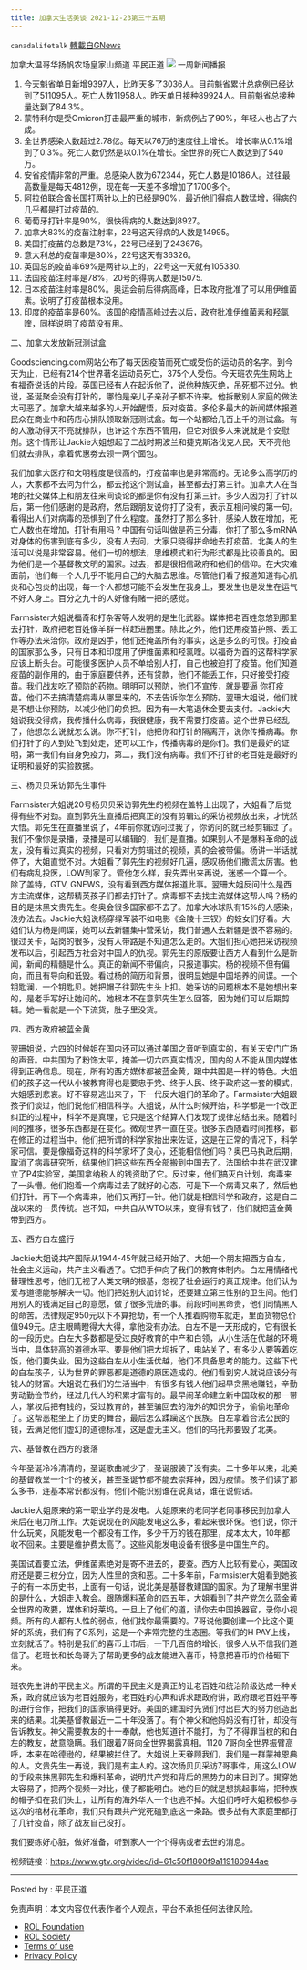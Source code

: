 ```yaml
---
title: 加拿大生活美谈 2021-12-23第三十五期
---
```

`canadalifetalk` [轉載自GNews](https://gnews.org/zh-hans/1805241/)

加拿大温哥华扬帆农场皇家山频道 平民正道
![](https://assets.gnews.org/wp-content/uploads/2021/12/image-1880.png)
一周新闻播报

1. 今天魁省单日新增9397人，比昨天多了3036人。目前魁省累计总病例已经达到了511095人。死亡人数11958人。昨天单日接种89924人。目前魁省总接种量达到了84.3%。
2. 蒙特利尔是受Omicron打击最严重的城市，新病例占了90%，年轻人也占了六成。
3. 全世界感染人数超过2.78亿。每天以76万的速度往上增长。 增长率从0.1%增到了0.3%。死亡人数仍然是以0.1%在增长。全世界的死亡人数达到了540万。
4. 安省疫情非常的严重。总感染人数为672344，死亡人数是10186人。过往最高数量是每天4812例，现在每一天差不多增加了1700多个。
5. 阿拉伯联合酋长国打两针以上的已经是90%，最近他们得病人数猛增，得病的几乎都是打过疫苗的。
6. 葡萄牙打针率是90%，很快得病的人数达到8927。
7. 加拿大83%的疫苗注射率，22号这天得病的人数是14995。
8. 美国打疫苗的总数是73%，22号已经到了243676。
9. 意大利总的疫苗率是80%，22号这天有36326。
10. 英国总的疫苗率69%是两针以上的，22号这一天就有105330.
11. 法国疫苗注射率是78%，20号的得病人数是15075.
12. 日本疫苗注射率是80%。奥运会前后得病高峰，日本政府批准了可以用伊维菌素。说明了打疫苗根本没用。
13. 印度的疫苗率是60%。该国的疫情高峰过去以后，政府批准伊维菌素和羟氯喹，同样说明了疫苗没有用。


二、加拿大发放新冠测试盒

Goodsciencing.com网站公布了每天因疫苗而死亡或受伤的运动员的名字。到今天为止，已经有214个世界著名运动员死亡，375个人受伤。今天班农先生网站上有福奇说话的片段。英国已经有人在起诉他了，说他种族灭绝，吊死都不过分。他说，圣诞聚会没有打针的，哪怕是亲儿子亲孙子都不许来。他拆散别人家庭的做法太可恶了。加拿大越来越多的人开始醒悟，反对疫苗。多伦多最大的新闻媒体报道民众在商业中和药店心排队领取新冠测试盒。每一个站都给几百上千的测试盒。有的人激动得天不亮就排队，也许这个东西不管用，但它对很多人来说就是个安慰剂。这个情形让Jackie大姐想起了二战时期波兰和捷克斯洛伐克人民，天不亮他们就去排队，拿着优惠劵去领一两个面包。

我们加拿大医疗和文明程度是很高的，打疫苗率也是非常高的。无论多么高学历的人，大家都不去问为什么，都去抢这个测试盒，甚至都去打第三针。加拿大人在当地的社交媒体上和朋友往来间谈论的都是你有没有打第三针。多少人因为打了针以后，第一他们感谢的是政府，然后跟朋友说你打了没有，表示互相问候的第一句。看得出人们对病毒的恐惧到了什么程度。虽然打了那么多针，感染人数在增加，死亡人数也在增加，打针有用吗？中国有句话叫做是药三分毒，你打了那么多mRNA对身体的伤害到底有多少，没有人去问，大家只晓得拼命地去打疫苗。北美人的生活可以说是非常容易。他们一切的想法，思维模式和行为形式都是比较善良的。因为他们是一个基督教文明的国家。过去，都是很相信政府和他们的信仰。在大灾难面前，他们每一个人几乎不能用自己的大脑去思维。尽管他们看了报道知道有心肌炎和心包炎的出现，每一个人都想可能不会发生在我身上，要发生也是发生在运气不好人身上。百分之九十的人好像有赌一把的感觉。

Farmsister大姐说福奇和打杂客等人发明的是生化武器。媒体把老百姓忽悠到那里去打针，政府把老百姓像羊群一样赶进圈里。除此之外，他们还用疫苗护照、丢工作等办法来治你。政府是凶手，他们还掩盖所有的事实，这是多么的可恨。打疫苗的国家那么多，只有日本和印度用了伊维菌素和羟氯喹。以福奇为首的这帮科学家应该上断头台。可能很多医护人员不单给别人打，自己也被迫打了疫苗。他们知道疫苗的副作用的，由于家庭要供养，还有贷款，他们不能丢工作，只好接受打疫苗。我们战友吃了预防的药物。明明可以预防，他们不宣传，就是要逼 你打疫苗。他们不去搞清楚病毒从哪里来的，不去告诉你怎么预防。翌珊大姐说，他们就是不想让你预防，以减少他们的负担。因为有一大笔退休金要去支付。Jackie大姐说我没得病，我传播什么病毒，我很健康，我不需要打疫苗。这个世界已经乱了，他想怎么说就怎么说。你不打针，他把你和打针的隔离开，说你传播病毒。你们打针了的人到处飞到处走，还可以工作，传播病毒的是你们。我们是最好的证明，第一我们有自身免疫力，第二，我们没有病毒。我们不打针的老百姓是最好的证明和最好的实验数据。

三、杨贝贝采访郭先生事件

Farmsister大姐说20号杨贝贝采访郭先生的视频在盖特上出现了，大姐看了后觉得有些不对劲。直到郭先生直播后把真正的没有剪辑过的采访视频放出来，才恍然大悟。郭先生在直播里说了，4年前你就访问过我了，你访问的就已经剪辑过 了。我们不像你是录播，录播是可以编辑的，我们是直播。如果别人不是爆料革命的战友，没有看过真实的视频，只看对方剪辑过的视频，真的会被带偏。杨讲一半话就停了，大姐直觉不对。大姐看了郭先生的视频好几遍，感叹杨他们撒谎太厉害。他们有病乱投医，LOW到家了。管他怎么样，我先弄出来再说，迷惑一个算一个。除了盖特，GTV, GNEWS，没有看到西方媒体报道此事。翌珊大姐反问什么是西方主流媒体，这帮精英孩子们都去打针了。病毒都不去找主流媒体这帮人吗？杨的目的是抹黑文贵先生。冬奥会很多国家都不去了。加拿大冰球队有15%的人感染，没办法去。Jackie大姐说杨穿绿军装不如电影《金陵十三钗》的妓女们好看。大姐们认为杨是间谍，她可以去新疆集中营采访，我们普通人去新疆是很不容易的。很过关卡，站岗的很多，没有人带路是不知道怎么走的。大姐们担心她把采访视频发布以后，引起西方社会对中国人的仇视。郭先生的原版要让西方人看到什么是新闻，新闻的精髓是什么。真正的新闻不带偏向，只报道事实。杨的视频不但有偏向，而且有导向和诋毁。看过杨的简历和背景，很明显她是中国培养的间谍。一个钥匙澜，一个钥匙贝。她把帽子往郭先生头上扣。她采访的问题根本不是她想出来的，是老手写好让她问的。她根本不在意郭先生怎么回答，因为她们可以后期剪辑。她一看就是一个下流货，肚子里没货。

四、西方政府被蓝金黄

翌珊姐说，六四的时候姐在国内还可以通过美国之音听到真实的，有关天安门广场的声音。中共国为了粉饰太平，掩盖一切六四真实情况，国内的人不能从国内媒体得到正确信息。现在，所有的西方媒体都被蓝金黄，跟中共国是一样的特色。大姐们的孩子这一代从小被教育得也是要忠于党、终于人民、终于政府这一套的模式，大姐感到悲哀。好不容易逃出来了，下一代反大姐们的革命了。Farmsister大姐跟孩子们谈过，他们说他们相信科学。大姐说，从什么时候开始，科学都是一个改正纠正的过程中，科学不是真理，它只是这个结算人们发现了规律总结出来。随着时间的推移，很多东西都是在变化。微观世界一直在变。很多东西随着时间推移，都在修正的过程当中。他们把所谓的科学家抬出来佐证，这是在正常的情况下，科学家可信。要是像福奇这样的科学家坏了良心，还能相信他们吗？奥巴马执政后期，取消了病毒研究所，结果他们把这些东西全部搬到中国去了。法国给中共在武汉建立了P4实验室，美国拿纳税人的钱资助了它。反过来，他们搞灭白计划，病毒来了一头懵。他们抱着一个病毒过去了就好的心态，可是下一个病毒又来了，然后他们打针。再下一个病毒来，他们又再打一针。他们就是相信科学和政府，这是自二战以来的一贯传统。岂不知，中共自从WTO以来，变得有钱了，他们就把蓝金黄带到西方。

五、西方白左盛行

Jackie大姐说共产国际从1944-45年就已经开始了。大姐一个朋友把西方白左，社会主义运动，共产主义看透了。它把手伸向了我们的教育体制内。白左用情绪代替理性思考，他们无视了人类文明的根基，忽视了社会运行的真正规律。他们认为爱与道德能够解决一切。他们把姓别大加讨论，还要建立第三性别的卫生间。他们用别人的钱满足自己的意愿，做了很多荒唐的事。前段时间黑命贵，他们同情黑人的命苦。法律规定950元以下不算抢劫，有一个人推着购物车就走，里面货物总价值949元。店主眼睛瞪得大大得，拿他没有办法。白左不是一天形成的，它有很长的一段历史。白左大多数都是受过良好教育的中产和白领，从小生活在优越的环境当中，具体较高的道德水平。要是他们把大坝拆了，电站关了，有多少人要等着吃饭，他们要失业。因为这些白左从小生活优越，他们不具备思考的能力。这些下代的白左孩子，认为世界的罪恶都是道德的原因造成的。他们看到穷人就说应该分有钱人的财富。大姐说在我们的生活当中，有很多有钱人他们起早贪黑地赚钱，辛勤劳动勤俭节约，经过几代人的积累才富有的。最早闹革命建立新中国政权的那一带人，掌权后把有钱的，受过教育的，甚至骗回去的海外的知识分子，偷偷地革命了。这帮恶棍坐上了历史的舞台，最后怎么蹂躏这个民族。白左拿着合法公民的钱，去满足他们虚幻的道德标准，这是虚无主义。他们的乌托邦要毁了北美。

六、基督教在西方的衰落

今年圣诞冷冷清清的，圣诞歌曲减少了，圣诞服装了没有卖。二十多年以来，北美的基督教堂一个个的被关，甚至圣诞节都不能去崇拜神，因为疫情。孩子们读了那么多书，连基本常识都没有。他们不能识别谁在说真话，谁在说假话。

Jackie大姐原来的第一职业学的是发电。大姐原来的老同学老同事移民到加拿大来后在电力所工作。大姐说现在的风能发电这么多，看起来很环保。他们说，你开什么玩笑，风能发电一个都没有工作，多少千万的钱在那里，成本太大，10年都收不回来。主要是维护费太高了。这些风能发电设备有很多是中国生产的。

美国试着要立法，伊维菌素绝对是寄不进去的，要查。西方人比较有爱心，美国政府还是要三权分立，因为人性里的贪和恶。二十多年前，Farmsister大姐看到她孩子的有一本历史书，上面有一句话，说北美是基督教建国的国家。为了理解书里讲的是什么，大姐走入教会。跟随爆料革命的四五年，大姐看到了共产党怎么蓝金黄全世界的政要，媒体和好莱坞。一旦上了他们的道，请你去中国换器官，录你小视频。所有的人都有人性的弱点，他们找你最需要的。7哥说他要创建一个比这个更好的系统，我们有了G系列，这是一个非常完整的生态圈。等我们的H PAY上线，立刻就活了。特别是我们的喜币上市后，一下几百倍的增长，很多人从不信我们道信了。老班长和长岛哥为了帮助更多的战友能进入喜币，特意把喜币的价格砸下来。

班农先生讲的平民主义。所谓的平民主义是真正的让老百姓和统治阶级达成一种关系，政府就应该为老百姓服务，老百姓的心声和诉求跟政府讲，政府跟老百姓平等的进行合作，把我们的国家搞得更好。美国的建国时先贤们付出巨大的努力创造出来的结果。北美基督教最近一二十年没落了。有个神父和他妈妈没有打针，却没有告诉教友。神父需要教友的十一奉献，他也知道针不能打，为了不得罪当权的和白左的教友，故意隐瞒。我们跟着7哥向全世界揭露真相。1120 7哥向全世界振臂高呼，本来在哈德逊的，结果被拦住了。大姐说上天眷顾我们，我们是一群蒙神恩典的人。文贵先生一再说，我们是有主人的。这次杨贝贝采访7哥事件，用这么LOW的手段来抹黑郭先生和爆料革命，说明共产党和背后的黑势力的末日到了。揭穿她太容易了，把两个视频一对比，傻子都能明白。她的目的就是想挑起事端，把种族的帽子扣在我们头上，让所有的海外华人一个也逃不掉。大姐们呼吁大姐积极参与这次的棺材花革命，我们只有跟共产党死磕到底这一条路。很多战有大家庭里都打了几针疫苗，除了战友自己没打。

我们要练好心脏，做好准备，听到家人一个个得病或者去世的消息。

视频链接：https://www.gtv.org/video/id=61c50f1800f9a119180944ae

* * *

Posted by : 平民正道

 

免责声明：本文内容仅代表作者个人观点，平台不承担任何法律风险。

- [ROL Foundation](https://rolfoundation.org/)
- [ROL Society](https://rolsociety.org/)
- [Terms of use](https://gnews.org/terms-of-use-3/)
- [Privacy Policy](https://gnews.org/privacy-policy/)
